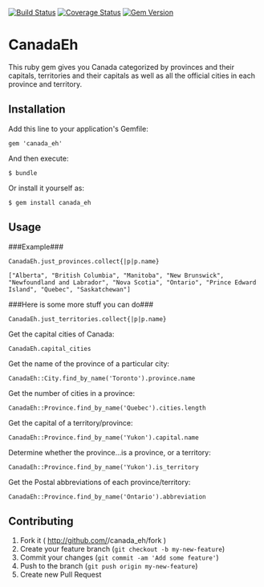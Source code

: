 [![Build Status](https://travis-ci.org/maverick9000/canada_eh.png?branch=master)](https://travis-ci.org/maverick9000/canada_eh) [![Coverage Status](https://img.shields.io/coveralls/maverick9000/canada_eh.svg)](https://coveralls.io/r/maverick9000/canada_eh?branch=master) [![Gem Version](https://badge.fury.io/rb/canada_eh.svg)](http://badge.fury.io/rb/canada_eh)

# CanadaEh

This ruby gem gives you Canada categorized by provinces and their capitals, territories and their capitals as well as all the official cities in each province and territory. 

## Installation

Add this line to your application's Gemfile:

    gem 'canada_eh'

And then execute:

    $ bundle

Or install it yourself as:

    $ gem install canada_eh

## Usage

###Example###

    CanadaEh.just_provinces.collect{|p|p.name}

    ["Alberta", "British Columbia", "Manitoba", "New Brunswick", "Newfoundland and Labrador", "Nova Scotia", "Ontario", "Prince Edward Island", "Quebec", "Saskatchewan"]

###Here is some more stuff you can do###

    CanadaEh.just_territories.collect{|p|p.name}

Get the capital cities of Canada:

    CanadaEh.capital_cities

Get the name of the province of a particular city:

    CanadaEh::City.find_by_name('Toronto').province.name

Get the number of cities in a province:

    CanadaEh::Province.find_by_name('Quebec').cities.length

Get the capital of a territory/province:

    CanadaEh::Province.find_by_name('Yukon').capital.name

Determine whether the province...is a province, or a territory:

    CanadaEh::Province.find_by_name('Yukon').is_territory

Get the Postal abbreviations of each province/territory:

    CanadaEh::Province.find_by_name('Ontario').abbreviation

## Contributing

1. Fork it ( http://github.com/<my-github-username>/canada_eh/fork )
2. Create your feature branch (`git checkout -b my-new-feature`)
3. Commit your changes (`git commit -am 'Add some feature'`)
4. Push to the branch (`git push origin my-new-feature`)
5. Create new Pull Request
